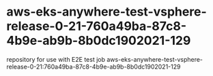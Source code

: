 # aws-eks-anywhere-test-vsphere-release-0-21-760a49ba-87c8-4b9e-ab9b-8b0dc1902021-129
repository for use with E2E test job aws-eks-anywhere-test-vsphere-release-0-21:760a49ba-87c8-4b9e-ab9b-8b0dc1902021-129
